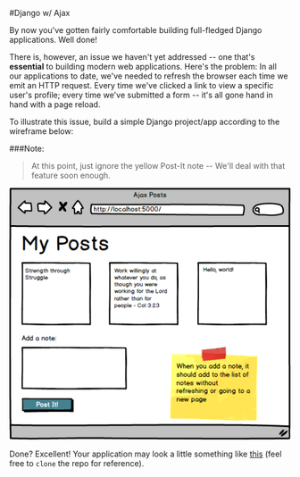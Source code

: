 #Django w/ Ajax

By now you've gotten fairly comfortable building full-fledged Django applications. Well done!

There is, however, an issue we haven't yet addressed -- one that's **essential** to building modern web applications. Here's the problem: In all our applications to date, we've needed to refresh the browser each time we emit an HTTP request. Every time we've clicked a link to view a specific user's profile; every time we've submitted a form -- it's all gone hand in hand with a page reload.

To illustrate this issue, build a simple Django project/app according to the wireframe below:

###Note:
> At this point, just ignore the yellow Post-It note -- We'll deal with that feature soon enough.

![My Posts](ajax-posts.png)

Done? Excellent! Your application may look a little something like [this](https://github.com/meadch/django-ajax-posts) (feel free to `clone` the repo for reference).
